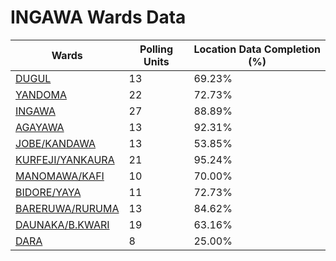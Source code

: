 
# INGAWA Wards Data

| Wards | Polling Units | Location Data Completion (%) |
| ---- | ----- | ------- |
| [DUGUL](./wards/4979-dugul) | 13 | 69.23% |
| [YANDOMA](./wards/4980-yandoma) | 22 | 72.73% |
| [INGAWA](./wards/4981-ingawa) | 27 | 88.89% |
| [AGAYAWA](./wards/4982-agayawa) | 13 | 92.31% |
| [JOBE/KANDAWA](./wards/4983-jobe/kandawa) | 13 | 53.85% |
| [KURFEJI/YANKAURA](./wards/4984-kurfeji/yankaura) | 21 | 95.24% |
| [MANOMAWA/KAFI](./wards/4985-manomawa/kafi) | 10 | 70.00% |
| [BIDORE/YAYA](./wards/4986-bidore/yaya) | 11 | 72.73% |
| [BARERUWA/RURUMA](./wards/4987-bareruwa/ruruma) | 13 | 84.62% |
| [DAUNAKA/B.KWARI](./wards/4988-daunaka/b-kwari) | 19 | 63.16% |
| [DARA](./wards/4989-dara) | 8 | 25.00% |




